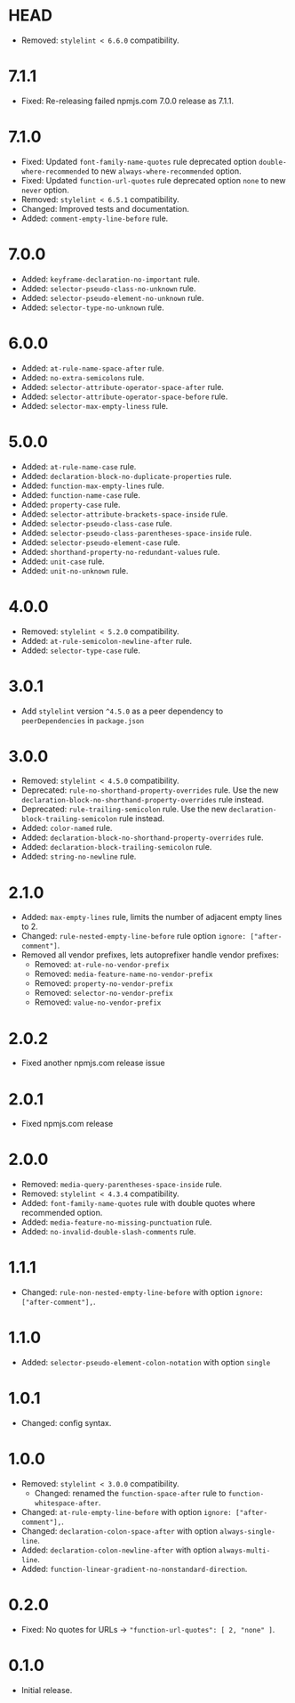 # HEAD

* Removed: `stylelint < 6.6.0` compatibility.

# 7.1.1

* Fixed: Re-releasing failed npmjs.com 7.0.0 release as 7.1.1.

# 7.1.0

* Fixed: Updated `font-family-name-quotes` rule deprecated option `double-where-recommended` to new `always-where-recommended` option.
* Fixed: Updated `function-url-quotes` rule deprecated option `none` to new `never` option.
* Removed: `stylelint < 6.5.1` compatibility.
* Changed: Improved tests and documentation.
* Added: `comment-empty-line-before` rule.

# 7.0.0

* Added: `keyframe-declaration-no-important` rule.
* Added: `selector-pseudo-class-no-unknown` rule.
* Added: `selector-pseudo-element-no-unknown` rule.
* Added: `selector-type-no-unknown` rule.

# 6.0.0

* Added: `at-rule-name-space-after` rule.
* Added: `no-extra-semicolons` rule.
* Added: `selector-attribute-operator-space-after` rule.
* Added: `selector-attribute-operator-space-before` rule.
* Added: `selector-max-empty-liness` rule.

# 5.0.0

* Added: `at-rule-name-case` rule.
* Added: `declaration-block-no-duplicate-properties` rule.
* Added: `function-max-empty-lines` rule.
* Added: `function-name-case` rule.
* Added: `property-case` rule.
* Added: `selector-attribute-brackets-space-inside` rule.
* Added: `selector-pseudo-class-case` rule.
* Added: `selector-pseudo-class-parentheses-space-inside` rule.
* Added: `selector-pseudo-element-case` rule.
* Added: `shorthand-property-no-redundant-values` rule.
* Added: `unit-case` rule.
* Added: `unit-no-unknown` rule.

# 4.0.0

* Removed: `stylelint < 5.2.0` compatibility.
* Added: `at-rule-semicolon-newline-after` rule.
* Added: `selector-type-case` rule.

# 3.0.1

* Add `stylelint` version `^4.5.0` as a peer dependency to `peerDependencies` in `package.json`

# 3.0.0

* Removed: `stylelint < 4.5.0` compatibility.
* Deprecated: `rule-no-shorthand-property-overrides` rule. Use the new `declaration-block-no-shorthand-property-overrides` rule instead.
* Deprecated: `rule-trailing-semicolon` rule. Use the new `declaration-block-trailing-semicolon` rule instead.
* Added: `color-named` rule.
* Added: `declaration-block-no-shorthand-property-overrides` rule.
* Added: `declaration-block-trailing-semicolon` rule.
* Added: `string-no-newline` rule.

# 2.1.0

* Added: `max-empty-lines` rule, limits the number of adjacent empty lines to 2.
* Changed: `rule-nested-empty-line-before` rule option `ignore: ["after-comment"]`.
* Removed all vendor prefixes, lets autoprefixer handle vendor prefixes:
  * Removed: `at-rule-no-vendor-prefix`
  * Removed: `media-feature-name-no-vendor-prefix`
  * Removed: `property-no-vendor-prefix`
  * Removed: `selector-no-vendor-prefix`
  * Removed: `value-no-vendor-prefix`

# 2.0.2

* Fixed another npmjs.com release issue

# 2.0.1

* Fixed npmjs.com release

# 2.0.0

* Removed: `media-query-parentheses-space-inside` rule.
* Removed: `stylelint < 4.3.4` compatibility.
* Added: `font-family-name-quotes` rule with double quotes where recommended option.
* Added: `media-feature-no-missing-punctuation` rule.
* Added: `no-invalid-double-slash-comments` rule.

# 1.1.1

* Changed: `rule-non-nested-empty-line-before` with option `ignore: ["after-comment"],`.

# 1.1.0

* Added: `selector-pseudo-element-colon-notation` with option `single`

# 1.0.1

* Changed: config syntax.

# 1.0.0

* Removed: `stylelint < 3.0.0` compatibility.
  * Changed: renamed the `function-space-after` rule to `function-whitespace-after`.
* Changed: `at-rule-empty-line-before` with option `ignore: ["after-comment"],`.
* Changed: `declaration-colon-space-after` with option `always-single-line`.
* Added: `declaration-colon-newline-after` with option `always-multi-line`.
* Added: `function-linear-gradient-no-nonstandard-direction`.

# 0.2.0

* Fixed: No quotes for URLs -> `"function-url-quotes": [ 2, "none" ]`.

# 0.1.0

* Initial release.
